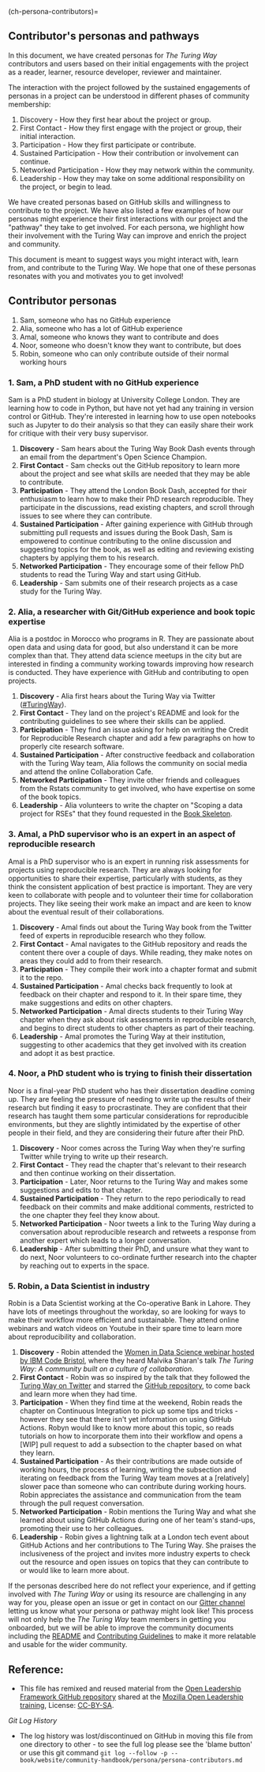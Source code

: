 (ch-persona-contributors)=
## Contributor's personas and pathways

In this document, we have created personas for _The Turing Way_ contributors and users based on their initial engagements with the project as a reader, learner, resource developer, reviewer and maintainer.

The interaction with the project followed by the sustained engagements of personas in a project can be understood in different phases of community membership:

1. Discovery - How they first hear about the project or group.
2. First Contact - How they first engage with the project or group, their initial interaction.
3. Participation - How they first participate or contribute.
4. Sustained Participation - How their contribution or involvement can continue.
5. Networked Participation - How they may network within the community.
6. Leadership - How they may take on some additional responsibility on the project, or begin to lead.

We have created personas based on GitHub skills and willingness to contribute to the project.
We have also listed a few examples of how our personas might experience their first interactions with our project and the "pathway" they take to get involved.
For each persona, we highlight how their involvement with the Turing Way can improve and enrich the project and community.

This document is meant to suggest ways you might interact with, learn from, and contribute to the Turing Way.
We hope that one of these personas resonates with you and motivates you to get involved!

## Contributor personas

1. Sam, someone who has no GitHub experience
2. Alia, someone who has a lot of GitHub experience
3. Amal, someone who knows they want to contribute and does
4. Noor, someone who doesn't know they want to contribute, but does
5. Robin, someone who can only contribute outside of their normal working hours

### 1. Sam, a PhD student with no GitHub experience

Sam is a PhD student in biology at University College London.
They are learning how to code in Python, but have not yet had any training in version control or GitHub.
They're interested in learning how to use open notebooks such as Jupyter to do their analysis so that they can easily share their work for critique with their very busy supervisor.

1. **Discovery** - Sam hears about the Turing Way Book Dash events through an email from the department's Open Science Champion.
2. **First Contact** - Sam checks out the GitHub repository to learn more about the project and see what skills are needed that they may be able to contribute.
3. **Participation** - They attend the London Book Dash, accepted for their enthusiasm to learn how to make their PhD research reproducible. They participate in the discussions, read existing chapters, and scroll through issues to see where they can contribute.
4. **Sustained Participation** - After gaining experience with GitHub through submitting pull requests and issues during the Book Dash, Sam is empowered to continue contributing to the online discussion and suggesting topics for the book, as well as editing and reviewing existing chapters by applying them to his research.
5. **Networked Participation** - They encourage some of their fellow PhD students to read the Turing Way and start using GitHub.
6. **Leadership** - Sam submits one of their research projects as a case study for the Turing Way.

###  2. Alia, a researcher with Git/GitHub experience and book topic expertise

Alia is a postdoc in Morocco who programs in R.
They are passionate about open data and using data for good, but also understand it can be more complex than that.
They attend data science meetups in the city but are interested in finding a community working towards improving how research is conducted.
They have experience with GitHub and contributing to open projects.

1. **Discovery** - Alia first hears about the Turing Way via Twitter ([#TuringWay](https://twitter.com/search?q=%23TuringWay&src=typed_query)).
2. **First Contact** - They land on the project's README and look for the contributing guidelines to see where their skills can be applied.
3. **Participation** - They find an issue asking for help on writing the Credit for Reproducible Research chapter and add a few paragraphs on how to properly cite research software.
4. **Sustained Participation** - After constructive feedback and collaboration with the Turing Way team, Alia follows the community on social media and attend the online Collaboration Cafe.
5. **Networked Participation** - They invite other friends and colleagues from the Rstats community to get involved, who have expertise on some of the book topics.
6. **Leadership** - Alia volunteers to write the chapter on "Scoping a data project for RSEs" that they found requested in the [Book Skeleton](https://github.com/alan-turing-institute/the-turing-way/blob/master/book_skeleton.md).

### 3. Amal, a PhD supervisor who is an expert in an aspect of reproducible research

Amal is a PhD supervisor who is an expert in running risk assessments for projects using reproducible research.
They are always looking for opportunities to share their expertise, particularly with students, as they think the consistent application of best practice is important.
They are very keen to collaborate with people and to volunteer their time for collaboration projects.
They like seeing their work make an impact and are keen to know about the eventual result of their collaborations.

1. **Discovery** - Amal finds out about the Turing Way book from the Twitter feed of experts in reproducible research who they follow.
2. **First Contact** - Amal navigates to the GitHub repository and reads the content there over a couple of days. While reading, they make notes on areas they could add to from their research.
3. **Participation** - They compile their work into a chapter format and submit it to the repo.
4. **Sustained Participation** - Amal checks back frequently to look at feedback on their chapter and respond to it. In their spare time, they make suggestions and edits on other chapters.
5. **Networked Participation** - Amal directs students to their Turing Way chapter when they ask about risk assessments in reproducible research, and begins to direct students to other chapters as part of their teaching.
6. **Leadership** - Amal promotes the Turing Way at their institution, suggesting to other academics that they get involved with its creation and adopt it as best practice.

###  4. Noor, a PhD student who is trying to finish their dissertation

Noor is a final-year PhD student who has their dissertation deadline coming up.
They are feeling the pressure of needing to write up the results of their research but finding it easy to procrastinate.
They are confident that their research has taught them some particular considerations for reproducible environments, but they are slightly intimidated by the expertise of other people in their field, and they are considering their future after their PhD.

1. **Discovery** - Noor comes across the Turing Way when they're surfing Twitter while trying to write up their research.
2. **First Contact** - They read the chapter that's relevant to their research and then continue working on their dissertation.
3. **Participation** - Later, Noor returns to the Turing Way and makes some suggestions and edits to that chapter.
4. **Sustained Participation** - They return to the repo periodically to read feedback on their commits and make additional comments, restricted to the one chapter they feel they know about.
5. **Networked Participation** - Noor tweets a link to the Turing Way during a conversation about reproducible research and retweets a response from another expert which leads to a longer conversation.
6. **Leadership** - After submitting their PhD, and unsure what they want to do next, Noor volunteers to co-ordinate further research into the chapter by reaching out to experts in the space.

### 5. Robin, a Data Scientist in industry

Robin is a Data Scientist working at the Co-operative Bank in Lahore.
They have lots of meetings throughout the workday, so are looking for ways to make their workflow more efficient and sustainable.
They attend online webinars and watch videos on Youtube in their spare time to learn more about reproducibility and collaboration.

1. **Discovery** - Robin attended the [Women in Data Science webinar hosted by IBM Code Bristol](https://www.bigmarker.com/ibm-developer-uki/Women-in-Data-Science-IBM-Code-Bristol?bmid=2581093331c4), where they heard Malvika Sharan's talk *The Turing Way: A community built on a culture of collaboration*.
2. **First Contact** - Robin was so inspired by the talk that they followed the [Turing Way on Twitter](https://twitter.com/turingway) and starred the [GitHub repository](https://github.com/alan-turing-institute/the-turing-way), to come back and learn more when they had time.
3. **Participation** - When they find time at the weekend, Robin reads the chapter on Continuous Integration to pick up some tips and tricks - however they see that there isn't yet information on using GitHub Actions. Robyn would like to know more about this topic, so reads tutorials on how to incorporate them into their workflow and opens a [WIP] pull request to add a subsection to the chapter based on what they learn.
4. **Sustained Participation** - As their contributions are made outside of working hours, the process of learning, writing the subsection and iterating on feedback from the Turing Way team moves at a [relatively] slower pace than someone who can contribute during working hours. Robin appreciates the assistance and communication from the team through the pull request conversation.
5. **Networked Participation** - Robin mentions the Turing Way and what she learned about using GitHub Actions during one of her team's stand-ups, promoting their use to her colleagues.
6. **Leadership** - Robin gives a lightning talk at a London tech event about GitHub Actions and her contributions to The Turing Way. She praises the inclusiveness of the project and invites more industry experts to check out the resource and open issues on topics that they can contribute to or would like to learn more about.

If the personas described here do not reflect your experience, and if getting involved with _The Turing Way_ or using its resource are challenging in any way for you, please open an issue or get in contact on our [Gitter channel](https://gitter.im/alan-turing-institute/the-turing-way) letting us know what your persona or pathway might look like!
This process will not only help the _The Turing Way_ team members in getting you onboarded, but we will be able to improve the community documents including the [README](https://github.com/alan-turing-institute/the-turing-way/blob/master/README.md) and [Contributing Guidelines](https://github.com/alan-turing-institute/the-turing-way/blob/master/CONTRIBUTING.md) to make it more relatable and usable for the wider community.

## Reference:

- This file has remixed and reused material from the [Open Leadership Framework GitHub repository](https://github.com/mozilla/open-leadership-framework/blob/master/personas.md) shared at the [Mozilla Open Leadership training](https://mozilla.github.io/open-leadership-training-series/articles/building-communities-of-contributors/bring-on-contributors-using-personas-and-pathways/), License: [CC-BY-SA](https://creativecommons.org/licenses/by/4.0/).

*Git Log History*
- The log history was lost/discontinued on GitHub in moving this file from one directory to other - to see the full log please see the 'blame button' or use this git command `git log --follow -p -- book/website/community-handbook/persona/persona-contributors.md`
